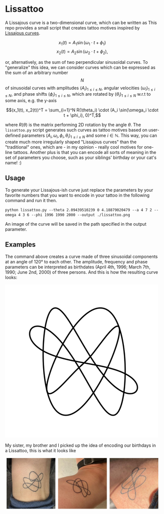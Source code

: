 # Lissattoo
A Lissajous curve is a two-dimensional curve, which can be written as 
This repo provides a small script that creates tattoo motives inspired by [Lissajous curves](https://de.wikipedia.org/wiki/Lissajous-Figur).

$$x_1(t) = A_1 \sin(\omega_1 \cdot t + \phi_1)$$
$$x_2(t) = A_2 \sin(\omega_2 \cdot t + \phi_2),$$

or, alternatively, as the sum of two perpendicular sinusoidal curves. To "generalize" this
idea, we can consider curves which can be expressed as the sum of an arbitrary number $$N$$ of sinusoidal curves with amplitudes $(A_i)_ {1 \leq i \leq N}$, angular velocities $(\omega_i)_ {1\leq i \leq N}$, 
and phase shifts $(\phi_i)_ {1\leq i \leq N}$, which are rotated by $(\theta_i)_ {1\leq i \leq N}$ w.r.t to some axis, e.g. the y-axis

$$(x_1(t), x_2(t))^T = \sum_{i=1}^N R(\theta_i) \cdot (A_i \sin(\omega_i \cdot t + \phi_i), 0)^T,$$

where $R(\theta)$ is the matrix performing 2D rotation by the angle $\theta$. The `lissattoo.py` script generates such curves as tattoo motives based on user-defined
parameters $(A_i, \omega_i, \phi_i, \theta_i)_{1 \leq i \leq N}$ and some $i \in \mathbb{N}$.
This way, you can create much more irregularly shaped "Lissajous curves" than the "traditional" ones, 
which are - in my opinion - really cool motives for one-line tattoos. Another plus is that
you can encode all sorts of meaning in the set of parameters you choose, such as your siblings' birthday 
or your cat's name! :)

## Usage
To generate your Lissajous-ish curve just replace the parameters by your favorite numbers that you 
want to encode in your tattoo in the following command and run it then. 

```
python lissattoo.py --theta 2.09439510239 0 4.18879020479 --a 4 7 2 --omega 4 3 6 --phi 1996 1990 2000 --output ./lissattoo.png
```

An image of the curve will be saved in the path specified in the output parameter.

## Examples
The command above creates a curve made of three sinusoidal components at an angle of 120° to each other.
The amplitude, frequency and phase parameters can be interpreted as birthdates (April 4th, 1996; March 7th, 1990; June 2nd, 2000) of three persons. And this is how the resulting curve looks:

![image](./lissattoo.png)

My sister, my brother and I picked up the idea of encoding our birthdays in a Lissattoo,
this is what it looks like

![image](./lissattoo_real.png)

